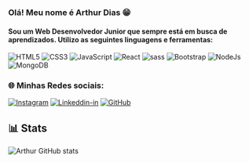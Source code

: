 ### Olá! Meu nome é Arthur Dias 😁
#### Sou um Web Desenvolvedor Junior que sempre está em busca de aprendizados. Utilizo as seguintes linguagens e ferramentas:



![HTML5](https://img.shields.io/badge/HTML5-E34F26?style=for-the-badge&logo=html5&logoColor=white) ![CSS3](	https://img.shields.io/badge/CSS3-1572B6?style=for-the-badge&logo=css3&logoColor=white) ![JavaScript](https://img.shields.io/badge/JavaScript-F7DF1E?style=for-the-badge&logo=javascript&logoColor=black) ![React](https://img.shields.io/badge/React-20232A?style=for-the-badge&logo=react&logoColor=61DAFB) ![sass](https://img.shields.io/badge/Sass-CC6699?style=for-the-badge&logo=sass&logoColor=white) ![Bootstrap](https://img.shields.io/badge/Bootstrap-563D7C?style=for-the-badge&logo=bootstrap&logoColor=white) ![NodeJs](https://img.shields.io/badge/Node.js-43853D?style=for-the-badge&logo=node.js&logoColor=white) ![MongoDB](https://img.shields.io/badge/MongoDB-4EA94B?style=for-the-badge&logo=mongodb&logoColor=white)

### 🌐 Minhas Redes sociais:

[![Instagram](https://img.shields.io/badge/Instagram-E4405F?style=for-the-badge&logo=instagram&logoColor=white)](https://www.instagram.com/codandocomtuga/) [![Linkeddin-in](https://img.shields.io/badge/LinkedIn-0077B5?style=for-the-badge&logo=linkedin&logoColor=white)](https://www.linkedin.com/in/arthurwebdev) [![GitHub](https://img.shields.io/badge/GitHub-100000?style=for-the-badge&logo=github&logoColor=white)](https://github.com/diasarthur) 
## 📊 Stats
![Arthur GitHub stats](https://github-readme-stats.vercel.app/api?username=diasarthur&theme=dracula)
